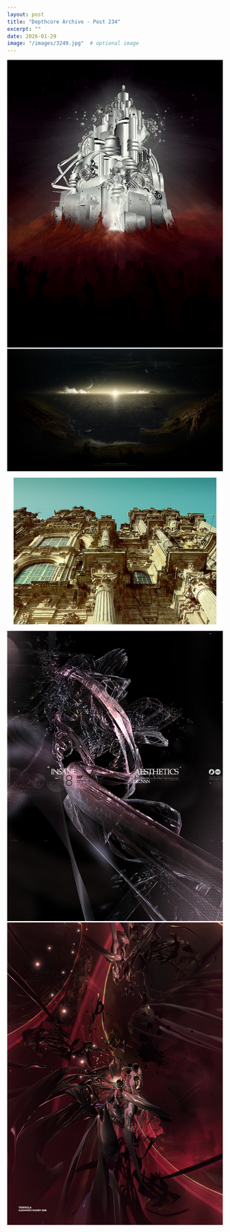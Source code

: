 ```yaml
---
layout: post
title: "Depthcore Archive - Post 234"
excerpt: ""
date: 2026-01-29
image: "/images/3249.jpg"  # optional image
---
```


<img src="/images/3249.jpg">
<img src="/images/3250.jpg" alt="3250.jpg"/>
<img src="/images/3251.jpg" alt="3251.jpg"/>
<img src="/images/3252.jpg" alt="3252.jpg"/>
<img src="/images/3253.jpg" alt="3253.jpg"/>
